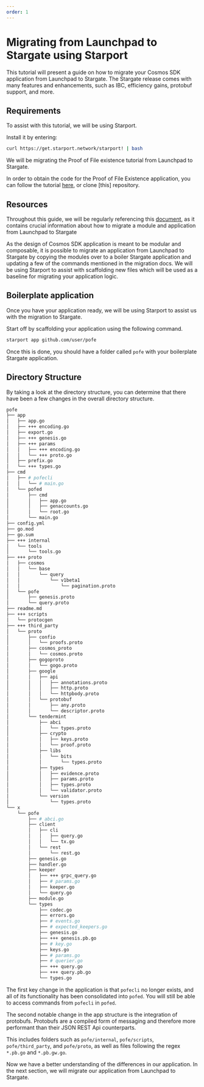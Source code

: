 ```yaml
---
order: 1
---
```


# Migrating from Launchpad to Stargate using Starport

This tutorial will present a guide on how to migrate your Cosmos SDK application from Launchpad to Stargate. The Stargate release comes with many features and enhancements, such as IBC, efficiency gains, protobuf support, and more.

## Requirements
To assist with this tutorial, we will be using Starport. 

Install it by entering:

```bash
curl https://get.starport.network/starport! | bash
```

We will be migrating the Proof of File existence tutorial from Launchpad to Stargate.

In order to obtain the code for the Proof of File Existence application, you can follow the tutorial [here](https://tutorials.cosmos.network/proof-of-file-existence/tutorial/01-intro.html), or clone [this] repository.

## Resources

Throughout this guide, we will be regularly referencing this [document](https://docs.cosmos.network/master/migrations/app_and_modules.html), as it contains crucial information about how to migrate a module and application from Launchpad to Stargate

As the design of Cosmos SDK application is meant to be modular and composable, it is possible to migrate an application from Launchpad to Stargate by copying the modules over to a boiler Stargate application and updating a few of the commands mentioned in the migration docs. We will be using Starport to assist with scaffolding new files which will be used as a baseline for migrating your application logic.

## Boilerplate application

Once you have your application ready, we will be using Starport to assist us with the migration to Stargate.

Start off by scaffolding your application using the following command.

```sh
starport app github.com/user/pofe
```

Once this is done, you should have a folder called `pofe` with your boilerplate Stargate application.

## Directory Structure

By taking a look at the directory structure, you can determine that there have been a few changes in the overall directory structure.

```sh
pofe
├── app
│   ├── app.go
│   ├── +++ encoding.go
│   ├── export.go
│   ├── +++ genesis.go
│   ├── +++ params
│   │   ├── +++ encoding.go
│   │   └── +++ proto.go
│   ├── prefix.go
│   └── +++ types.go
├── cmd
│   ├── # pofecli
│   │   └── # main.go
│   └── pofed
│       ├── cmd
│       │   ├── app.go
│       │   ├── genaccounts.go
│       │   └── root.go
│       └── main.go
├── config.yml
├── go.mod
├── go.sum
├── +++ internal
│   └── tools
│       └── tools.go
├── +++ proto
│   ├── cosmos
│   │   └── base
│   │       └── query
│   │           └── v1beta1
│   │               └── pagination.proto
│   └── pofe
│       ├── genesis.proto
│       └── query.proto
├── readme.md
├── +++ scripts
│   └── protocgen
├── +++ third_party
│   └── proto
│       ├── confio
│       │   └── proofs.proto
│       ├── cosmos_proto
│       │   └── cosmos.proto
│       ├── gogoproto
│       │   └── gogo.proto
│       ├── google
│       │   ├── api
│       │   │   ├── annotations.proto
│       │   │   ├── http.proto
│       │   │   └── httpbody.proto
│       │   └── protobuf
│       │       ├── any.proto
│       │       └── descriptor.proto
│       └── tendermint
│           ├── abci
│           │   └── types.proto
│           ├── crypto
│           │   ├── keys.proto
│           │   └── proof.proto
│           ├── libs
│           │   └── bits
│           │       └── types.proto
│           ├── types
│           │   ├── evidence.proto
│           │   ├── params.proto
│           │   ├── types.proto
│           │   └── validator.proto
│           └── version
│               └── types.proto
└── x
    └── pofe
        ├── # abci.go
        ├── client
        │   ├── cli
        │   │   ├── query.go
        │   │   └── tx.go
        │   └── rest
        │       └── rest.go
        ├── genesis.go
        ├── handler.go
        ├── keeper
        │   ├── +++ grpc_query.go
        │   ├── # params.go        
        │   ├── keeper.go
        │   └── query.go
        ├── module.go
        └── types
            ├── codec.go
            ├── errors.go
            ├── # events.go
            ├── # expected_keepers.go
            ├── genesis.go
            ├── +++ genesis.pb.go
            ├── # key.go
            ├── keys.go
            ├── # params.go
            ├── # querier.go
            ├── +++ query.go
            ├── +++ query.pb.go
            └── types.go
```

The first key change in the application is that `pofecli` no longer exists, and all of its functionality has been consolidated into `pofed`. You will still be able to access commands from `pofecli` in `pofed`.

The second notable change in the app structure is the integration of protobufs. Protobufs are a compiled form of messaging and therefore more performant than their JSON REST Api counterparts.

This includes folders such as `pofe/internal`, `pofe/scripts`, `pofe/third_party`, and `pofe/proto`, as well as files following the regex `*.pb.go` and `*.pb.gw.go`.

Now we have a better understanding of the differences in our application. In the next section, we will migrate our application from Launchpad to Stargate.